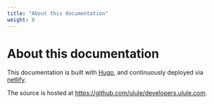 ```yaml
---
title: "About this documentation"
weight: 8
---
```


# About this documentation

This documentation is built with [Hugo](https://gohugo.io/), and continuously deployed via [netlify](https://www.netlify.com/).

The source is hosted at https://github.com/ulule/developers.ulule.com.
